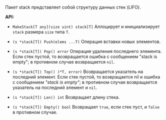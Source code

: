 Пакет stack представляет собой структуру данных стек (LIFO).

**API:**
- `MakeStack[T any](size uint) stack[T]`
	Аллоцирует и инициализирует `stack` размера `size` типа `T`.

- `(s *stack[T]) Push(elems ...T)`
	Операция вставки новых элементов.

- `(s *stack[T]) Pop() error`
	Операция удаления последнего элемента. Если стек пустой, то возвращается ошибка с сообщением "stack is empty"; в противном случае возвращается `nil`.

- `(s *stack[T]) Top() (*T, error)`
	Возвращается указатель на последний элемент. Если стек пустой, то возвращается nil и ошибка с сообщением *"stack is empty"*; в противном случае возвращается указатель на последний элемент и `nil`.

- `(s *stack[T]) Len() int`
	Возвращает длину стека.

- `(s *stack[T]) Empty() bool`
	Возвращает `true`, если стек пуст, и `false` в противном случае.
